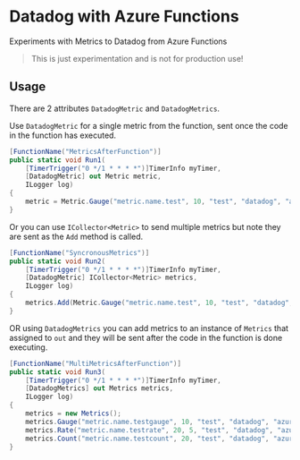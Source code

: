# Datadog with Azure Functions
Experiments with Metrics to Datadog from Azure Functions

> This is just experimentation and is not for production use!


## Usage

There are 2 attributes `DatadogMetric` and `DatadogMetrics`.

Use `DatadogMetric` for a single metric from the function, sent once the code in the function has executed.

```csharp
[FunctionName("MetricsAfterFunction")]
public static void Run1(
    [TimerTrigger("0 */1 * * * *")]TimerInfo myTimer, 
    [DatadogMetric] out Metric metric, 
    ILogger log)
{
    metric = Metric.Gauge("metric.name.test", 10, "test", "datadog", "azure-functions");
}
```

Or you can use `ICollector<Metric>` to send multiple metrics but note they are sent as the `Add` method is called.

```csharp
[FunctionName("SyncronousMetrics")]
public static void Run2(
    [TimerTrigger("0 */1 * * * *")]TimerInfo myTimer,
    [DatadogMetric] ICollector<Metric> metrics,
    ILogger log)
{
    metrics.Add(Metric.Gauge("metric.name.test", 10, "test", "datadog", "azure-functions"));
}
```

OR using `DatadogMetrics` you can add metrics to an instance of `Metrics` that assigned to `out` and they will be sent after the code in the function is done executing.

```csharp
[FunctionName("MultiMetricsAfterFunction")]
public static void Run3(
    [TimerTrigger("0 */1 * * * *")]TimerInfo myTimer,
    [DatadogMetrics] out Metrics metrics,
    ILogger log)
{
    metrics = new Metrics();
    metrics.Gauge("metric.name.testgauge", 10, "test", "datadog", "azure-functions");
    metrics.Rate("metric.name.testrate", 20, 5, "test", "datadog", "azure-functions");
    metrics.Count("metric.name.testcount", 20, "test", "datadog", "azure-functions");
}
```